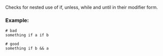 Checks for nested use of if, unless, while and until in their
modifier form.

### Example:

    # bad
    something if a if b

    # good
    something if b && a